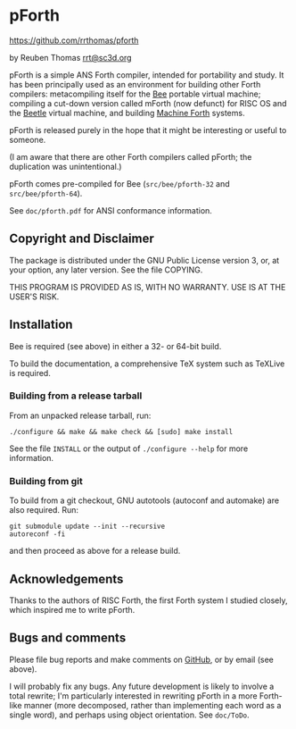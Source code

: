 # pForth

https://github.com/rrthomas/pforth  

by Reuben Thomas <rrt@sc3d.org>  

pForth is a simple ANS Forth compiler, intended for portability and study.
It has been principally used as an environment for building other Forth
compilers: metacompiling itself for the
[Bee](https://github.com/rrthomas/bee) portable virtual machine; compiling a
cut-down version called mForth (now defunct) for RISC OS and the
[Beetle](https://github.com/rrthomas/beetle) virtual machine, and building
[Machine Forth](https://rrt.sc3d.org/Software/Forth) systems.

pForth is released purely in the hope that it might be interesting or useful
to someone.

(I am aware that there are other Forth compilers called pForth; the
duplication was unintentional.)

pForth comes pre-compiled for Bee (`src/bee/pforth-32` and
`src/bee/pforth-64`).

See `doc/pforth.pdf` for ANSI conformance information.


## Copyright and Disclaimer

The package is distributed under the GNU Public License version 3, or, at
your option, any later version. See the file COPYING.

THIS PROGRAM IS PROVIDED AS IS, WITH NO WARRANTY. USE IS AT THE USER'S RISK.


## Installation

Bee is required (see above) in either a 32- or 64-bit build.

To build the documentation, a comprehensive TeX system such as TeXLive is
required.

### Building from a release tarball

From an unpacked release tarball, run:

```
./configure && make && make check && [sudo] make install
```

See the file `INSTALL` or the output of `./configure --help` for more
information.

### Building from git

To build from a git checkout, GNU autotools (autoconf and automake) are also
required. Run:

```
git submodule update --init --recursive
autoreconf -fi
```

and then proceed as above for a release build.


## Acknowledgements

Thanks to the authors of RISC Forth, the first Forth system I studied closely,
which inspired me to write pForth.


## Bugs and comments

Please file bug reports and make comments on
[GitHub](https://github.com/rrthomas/pforth/issues), or by email (see
above).

I will probably fix any bugs. Any future development is likely to involve a
total rewrite; I'm particularly interested in rewriting pForth in a more
Forth-like manner (more decomposed, rather than implementing each word as a
single word), and perhaps using object orientation. See `doc/ToDo`.
